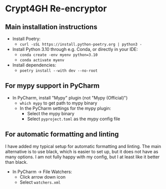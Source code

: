 # Crypt4GH Re-encryptor

## Main installation instructions

- Install Poetry:
  - `curl -sSL https://install.python-poetry.org | python3 -`
- Install Python 3.10 through e.g. Conda, or directly in your IDE:
  - `conda create -env myenv python=3.10`
  - `conda activate myenv`
- Install dependencies:
  - `poetry install --with dev --no-root`

## For mypy support in PyCharm

- In PyCharm, install "Mypy" plugin (not "Mypy (Official)")
  - `which mypy` to get path to mypy binary
  - In the PyCharm settings for the mypy plugin:
    - Select the mypy binary 
    - Select `pyproject.toml` as the mypy config file

## For automatic formatting and linting

I have added my typical setup for automatic formatting and linting. The main alternative is to use black, which is easier to set up, but it does not have as many options. I am not fully happy with my config, but I at least like it better than black. 

- In PyCharm -> File Watchers:
  - Click arrow down icon
  - Select `watchers.xml`
